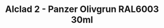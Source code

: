 ---
layout: product
title: "Alclad 2 - Panzer Olivgrun RAL6003 30ml"
price: "TBA" 
desc: "N/A"
img_path: "/assets/img/ALCE253.jpg"
brand: "N/A"
available: false
special_offer: false
new: false
soon: false
cat: "040000"
subcat: "040300"
subsubcat: "0N/A"
sifra: "ALCE253"
popular: false
---